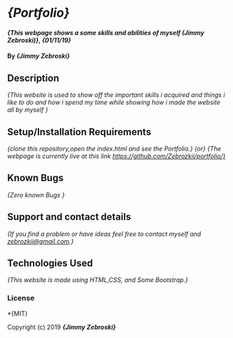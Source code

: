 # _{Portfolio}_

#### _{This webpage shows a some skills and abilities of myself (Jimmy Zebroski)}, {01/11/19}_

#### By _**{Jimmy Zebroski}**_

## Description

_{This website is used to show off the important skills i acquired and things i like to do and how i spend my time while showing how i made the website all by myself }_

## Setup/Installation Requirements
_{clone this repository,open the index.html and see the Portfolio.}_
_{or}_
_{The webpage is currently live at this link https://github.com/Zebrozkii/portfolio/}_

## Known Bugs

_{Zero known Bugs }_

## Support and contact details

_{If you find a problem or have ideas feel free to contact myself and zebrozkii@gmail.com.}_

## Technologies Used

_{This website is made using HTML,CSS, and Some Bootstrap.}_

### License

*{MIT}

Copyright (c) 2019 **_{Jimmy Zebroski}_**
